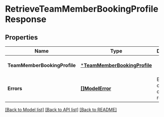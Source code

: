 # RetrieveTeamMemberBookingProfileResponse

## Properties
Name | Type | Description | Notes
------------ | ------------- | ------------- | -------------
**TeamMemberBookingProfile** | [***TeamMemberBookingProfile**](TeamMemberBookingProfile.md) |  | [optional] [default to null]
**Errors** | [**[]ModelError**](Error.md) | Errors that occurred during the request. | [optional] [default to null]

[[Back to Model list]](../README.md#documentation-for-models) [[Back to API list]](../README.md#documentation-for-api-endpoints) [[Back to README]](../README.md)

